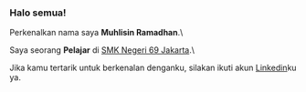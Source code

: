 ### Halo semua! 

Perkenalkan nama saya **Muhlisin Ramadhan**.\

Saya seorang **Pelajar** di [SMK Negeri 69 Jakarta](https://www.dicoding.com/).\

<!--
Saya bertanggung jawab pada kualitas materi iOS dengan dibekali [sertifikasi dari University of Toronto](https://www.coursera.org/account/accomplishments/specialization/CLKJD8XBXJ3M).\

Saya juga memiliki gelar [Google Associate Android Developer](https://www.credential.net/h5deoi5h) sejak 2019.\
-->

Jika kamu tertarik untuk berkenalan denganku, silakan ikuti akun [Linkedin](https://www.linkedin.com/in/muhlisinramadhan/)ku ya.


<!--
### Hi there 👋


**muhlisinrdhn/muhlisinrdhn** is a ✨ _special_ ✨ repository because its `README.md` (this file) appears on your GitHub profile.

Here are some ideas to get you started:

- 🔭 I’m currently working on ...
- 🌱 I’m currently learning ...
- 👯 I’m looking to collaborate on ...
- 🤔 I’m looking for help with ...
- 💬 Ask me about ...
- 📫 How to reach me: ...
- 😄 Pronouns: ...
- ⚡ Fun fact: ...
-->
